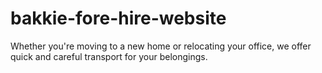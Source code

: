 # bakkie-fore-hire-website
Whether you're moving to a new home or relocating your office, we offer quick and careful transport for your belongings. 

